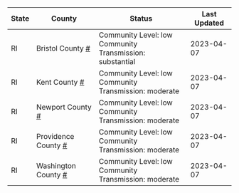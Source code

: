 State | County | Status | Last Updated
--- | --- | --- | --- 
RI | Bristol County <a href="#bristol_county">#</a> | <a name="bristol_county"></a>Community Level: low<br/>Community Transmission: substantial | 2023-04-07
RI | Kent County <a href="#kent_county">#</a> | <a name="kent_county"></a>Community Level: low<br/>Community Transmission: moderate | 2023-04-07
RI | Newport County <a href="#newport_county">#</a> | <a name="newport_county"></a>Community Level: low<br/>Community Transmission: moderate | 2023-04-07
RI | Providence County <a href="#providence_county">#</a> | <a name="providence_county"></a>Community Level: low<br/>Community Transmission: moderate | 2023-04-07
RI | Washington County <a href="#washington_county">#</a> | <a name="washington_county"></a>Community Level: low<br/>Community Transmission: moderate | 2023-04-07

